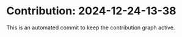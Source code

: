 # Contribution: 2024-12-24-13-38
This is an automated commit to keep the contribution graph active.
